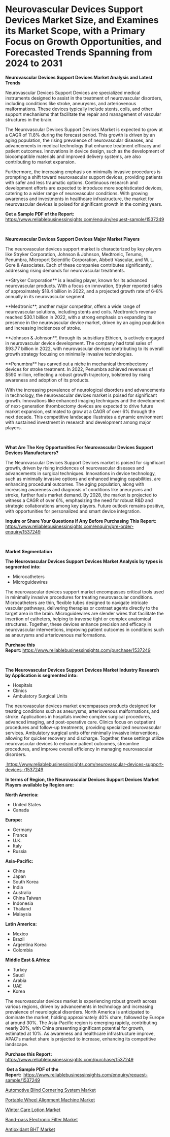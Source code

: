 <p><h1>Neurovascular Devices Support Devices Market Size, and Examines its Market Scope, with a Primary Focus on Growth Opportunities, and Forecasted Trends Spanning from 2024 to 2031</h1></p><p><strong>Neurovascular Devices Support Devices Market Analysis and Latest Trends</strong></p>
<p><p>Neurovascular Devices Support Devices are specialized medical instruments designed to assist in the treatment of neurovascular disorders, including conditions like stroke, aneurysms, and arteriovenous malformations. These devices typically include stents, coils, and other support mechanisms that facilitate the repair and management of vascular structures in the brain.</p><p>The Neurovascular Devices Support Devices Market is expected to grow at a CAGR of 11.8% during the forecast period. This growth is driven by an aging population, the rising prevalence of neurovascular diseases, and advancements in medical technology that enhance treatment efficacy and patient outcomes. Innovations in device design, such as the development of biocompatible materials and improved delivery systems, are also contributing to market expansion. </p><p>Furthermore, the increasing emphasis on minimally invasive procedures is prompting a shift toward neurovascular support devices, providing patients with safer and less traumatic options. Continuous research and development efforts are expected to introduce more sophisticated devices, catering to a wider range of neurovascular conditions. With growing awareness and investments in healthcare infrastructure, the market for neurovascular devices is poised for significant growth in the coming years.</p></p>
<p><strong>Get a Sample PDF of the Report:&nbsp;</strong> <a href="https://www.reliablebusinessinsights.com/enquiry/request-sample/1537249?utm_campaign=1094&utm_medium=2&utm_source=Github&utm_content=ia&utm_term=10122024&utm_id=neurovascular-devices-support-devices">https://www.reliablebusinessinsights.com/enquiry/request-sample/1537249</a></p>
<p>&nbsp;</p>
<p><strong>Neurovascular Devices Support Devices Major Market Players</strong></p>
<p><p>The neurovascular devices support market is characterized by key players like Stryker Corporation, Johnson & Johnson, Medtronic, Terumo, Penumbra, Microport Scientific Corporation, Abbott Vascular, and W. L. Gore & Associates. Each of these companies contributes significantly, addressing rising demands for neurovascular treatments.</p><p>**Stryker Corporation** is a leading player, known for its advanced neurovascular products. With a focus on innovation, Stryker reported sales of approximately $18.4 billion in 2022, and a projected growth rate of 6-8% annually in its neurovascular segment.</p><p>**Medtronic**, another major competitor, offers a wide range of neurovascular solutions, including stents and coils. Medtronic’s revenue reached $30.1 billion in 2022, with a strong emphasis on expanding its presence in the neurovascular device market, driven by an aging population and increasing incidences of stroke.</p><p>**Johnson & Johnson**, through its subsidiary Ethicon, is actively engaged in neurovascular device development. The company had total sales of $93.77 billion in 2022, with neurovascular devices contributing to its overall growth strategy focusing on minimally invasive technologies.</p><p>**Penumbra** has carved out a niche in mechanical thrombectomy devices for stroke treatment. In 2022, Penumbra achieved revenues of $590 million, reflecting a robust growth trajectory, bolstered by rising awareness and adoption of its products.</p><p>With the increasing prevalence of neurological disorders and advancements in technology, the neurovascular devices market is poised for significant growth. Innovations like enhanced imaging techniques and the development of next-generation thrombectomy devices are expected to drive future market expansion, estimated to grow at a CAGR of over 6% through the next decade. This competitive landscape illustrates a dynamic environment with sustained investment in research and development among major players.</p></p>
<p>&nbsp;</p>
<p><strong>What Are The Key Opportunities For Neurovascular Devices Support Devices Manufacturers?</strong></p>
<p><p>The Neurovascular Devices Support Devices market is poised for significant growth, driven by rising incidences of neurovascular diseases and advancements in surgical techniques. Innovations in device technology, such as minimally invasive options and enhanced imaging capabilities, are enhancing procedural outcomes. The aging population, along with increasing awareness and diagnosis of conditions like aneurysms and stroke, further fuels market demand. By 2028, the market is projected to witness a CAGR of over 6%, emphasizing the need for robust R&D and strategic collaborations among key players. Future outlook remains positive, with opportunities for personalized and smart device integration.</p></p>
<p><strong>Inquire or Share Your Questions If Any Before Purchasing This Report:</strong> <a href="https://www.reliablebusinessinsights.com/enquiry/pre-order-enquiry/1537249?utm_campaign=1094&utm_medium=2&utm_source=Github&utm_content=ia&utm_term=10122024&utm_id=neurovascular-devices-support-devices">https://www.reliablebusinessinsights.com/enquiry/pre-order-enquiry/1537249</a></p>
<p>&nbsp;</p>
<p><strong>Market Segmentation</strong></p>
<p><strong>The Neurovascular Devices Support Devices Market Analysis by types is segmented into:</strong></p>
<p><ul><li>Microcatheters</li><li>Microguidewires</li></ul></p>
<p><p>The neurovascular devices support market encompasses critical tools used in minimally invasive procedures for treating neurovascular conditions. Microcatheters are thin, flexible tubes designed to navigate intricate vascular pathways, delivering therapies or contrast agents directly to the target area in the brain. Microguidewires are slender wires that facilitate the insertion of catheters, helping to traverse tight or complex anatomical structures. Together, these devices enhance precision and efficacy in neurovascular interventions, improving patient outcomes in conditions such as aneurysms and arteriovenous malformations.</p></p>
<p><strong>Purchase this Report:&nbsp;</strong><a href="https://www.reliablebusinessinsights.com/purchase/1537249?utm_campaign=1094&utm_medium=2&utm_source=Github&utm_content=ia&utm_term=10122024&utm_id=neurovascular-devices-support-devices">https://www.reliablebusinessinsights.com/purchase/1537249</a></p>
<p>&nbsp;</p>
<p><strong>The Neurovascular Devices Support Devices Market Industry Research by Application is segmented into:</strong></p>
<p><ul><li>Hospitals</li><li>Clinics</li><li>Ambulatory Surgical Units</li></ul></p>
<p><p>The neurovascular devices market encompasses products designed for treating conditions such as aneurysms, arteriovenous malformations, and stroke. Applications in hospitals involve complex surgical procedures, advanced imaging, and post-operative care. Clinics focus on outpatient procedures and follow-up treatments, providing specialized neurovascular services. Ambulatory surgical units offer minimally invasive interventions, allowing for quicker recovery and discharge. Together, these settings utilize neurovascular devices to enhance patient outcomes, streamline procedures, and improve overall efficiency in managing neurovascular disorders.</p></p>
<p><a href="https://www.reliablebusinessinsights.com/neurovascular-devices-support-devices-r1537249?utm_campaign=1094&utm_medium=2&utm_source=Github&utm_content=ia&utm_term=10122024&utm_id=neurovascular-devices-support-devices">&nbsp;https://www.reliablebusinessinsights.com/neurovascular-devices-support-devices-r1537249</a></p>
<p><strong>In terms of Region, the Neurovascular Devices Support Devices Market Players available by Region are:</strong></p>
<p>
    <p> <strong> North America: </strong>
        <ul>
            <li>United States</li>
            <li>Canada</li>
        </ul>
        </p> 
    <p> <strong> Europe: </strong>
        <ul>
            <li>Germany</li>
            <li>France</li>
            <li>U.K.</li>
            <li>Italy</li>
            <li>Russia</li>
        </ul>
        </p> 
    <p> <strong> Asia-Pacific: </strong>
        <ul>
            <li>China</li>
            <li>Japan</li>
            <li>South Korea</li>
            <li>India</li>
            <li>Australia</li>
            <li>China Taiwan</li>
            <li>Indonesia</li>
            <li>Thailand</li>
            <li>Malaysia</li>
        </ul>
        </p> 
    <p> <strong> Latin America: </strong>
        <ul>
            <li>Mexico</li>
            <li>Brazil</li>
            <li>Argentina Korea</li>
            <li>Colombia</li>
        </ul>
        </p> 
    <p> <strong> Middle East & Africa: </strong>
        <ul>
            <li>Turkey</li>
            <li>Saudi</li>
            <li>Arabia</li>
            <li>UAE</li>
            <li>Korea</li>
        </ul>
    </p>
    </p>
<p><p>The neurovascular devices market is experiencing robust growth across various regions, driven by advancements in technology and increasing prevalence of neurological disorders. North America is anticipated to dominate the market, holding approximately 40% share, followed by Europe at around 30%. The Asia-Pacific region is emerging rapidly, contributing nearly 20%, with China presenting significant potential for growth, estimated at 10%. As awareness and healthcare infrastructure improve, APAC's market share is projected to increase, enhancing its competitive landscape.</p></p>
<p><strong>Purchase this Report: </strong><a href="https://www.reliablebusinessinsights.com/purchase/1537249?utm_campaign=1094&utm_medium=2&utm_source=Github&utm_content=ia&utm_term=10122024&utm_id=neurovascular-devices-support-devices">https://www.reliablebusinessinsights.com/purchase/1537249</a></p>
<p>&nbsp;<strong>Get a Sample PDF of the Report:&nbsp;&nbsp;</strong><a href="https://www.reliablebusinessinsights.com/enquiry/request-sample/1537249?utm_campaign=1094&utm_medium=2&utm_source=Github&utm_content=ia&utm_term=10122024&utm_id=neurovascular-devices-support-devices">https://www.reliablebusinessinsights.com/enquiry/request-sample/1537249</a></p>
<p><strong></strong></p>
<p><p><a href="https://github.com/rileymgdorcas/Market-Research-Report-List-1/blob/main/automotive-blind-cornering-system-market.md?utm_campaign=1094&utm_medium=2&utm_source=Github&utm_content=ia&utm_term=10122024&utm_id=neurovascular-devices-support-devices">Automotive Blind Cornering System Market</a></p><p><a href="https://www.linkedin.com/pulse/c-hannibex-sqmmf?utm_campaign=1094&utm_medium=2&utm_source=Github&utm_content=ia&utm_term=10122024&utm_id=neurovascular-devices-support-devices">Portable Wheel Alignment Machine Market</a></p><p><a href="https://www.linkedin.com/pulse/c-hannibex-sqmmf?utm_campaign=1094&utm_medium=2&utm_source=Github&utm_content=ia&utm_term=10122024&utm_id=neurovascular-devices-support-devices">Winter Care Lotion Market</a></p><p><a href="https://github.com/LilianFaulkner65/Market-Research-Report-List-1/blob/main/band-pass-electronic-filter-market.md?utm_campaign=1094&utm_medium=2&utm_source=Github&utm_content=ia&utm_term=10122024&utm_id=neurovascular-devices-support-devices">Band-pass Electronic Filter Market</a></p><p><a href="https://www.linkedin.com/pulse/c-hannibex-sqmmf?utm_campaign=1094&utm_medium=2&utm_source=Github&utm_content=ia&utm_term=10122024&utm_id=neurovascular-devices-support-devices">Antioxidant BHT Market</a></p></p>
